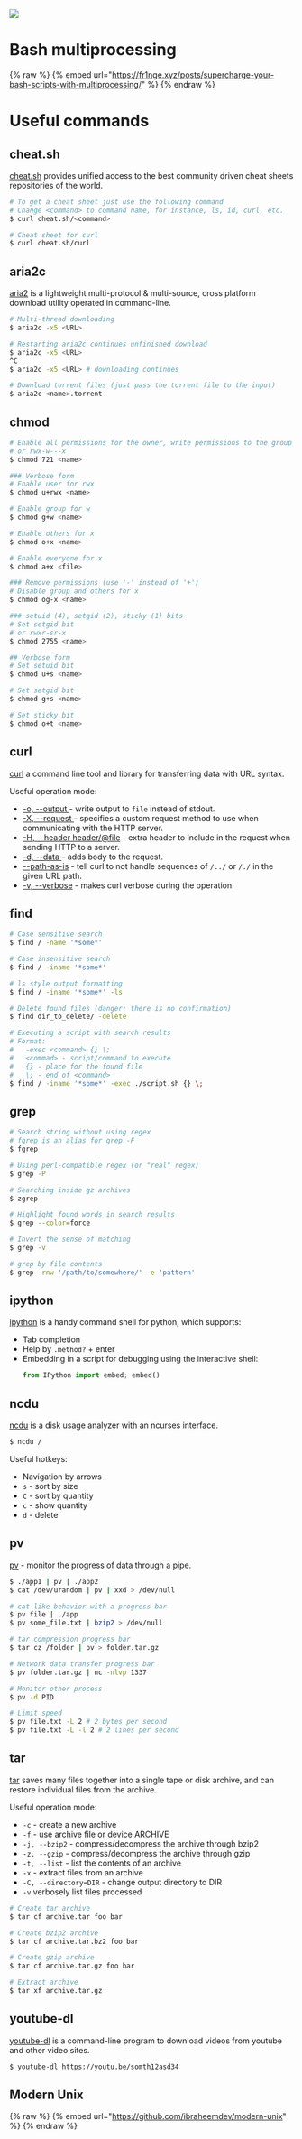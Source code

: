 ![](https://drawings.jvns.ca/drawings/bashtips.png)

# Bash multiprocessing

{% raw %} {% embed url="https://fr1nge.xyz/posts/supercharge-your-bash-scripts-with-multiprocessing/" %} {% endraw %}

# Useful commands

## cheat.sh

[cheat.sh](https://github.com/chubin/cheat.sh) provides unified access to the best community driven cheat sheets repositories of the world.

```bash
# To get a cheat sheet just use the following command
# Change <command> to command name, for instance, ls, id, curl, etc.
$ curl cheat.sh/<command>

# Cheat sheet for curl
$ curl cheat.sh/curl
```

## aria2c

[aria2](https://github.com/aria2/aria2) is a lightweight multi-protocol & multi-source, cross platform download utility operated in command-line.

```bash
# Multi-thread downloading
$ aria2c -x5 <URL>

# Restarting aria2c continues unfinished download
$ aria2c -x5 <URL>
^C
$ aria2c -x5 <URL> # downloading continues

# Download torrent files (just pass the torrent file to the input)
$ aria2c <name>.torrent
```

## chmod

```bash
# Enable all permissions for the owner, write permissions to the group and execute permissions to others
# or rwx-w---x
$ chmod 721 <name>

### Verbose form
# Enable user for rwx
$ chmod u+rwx <name>

# Enable group for w
$ chmod g+w <name>

# Enable others for x
$ chmod o+x <name>

# Enable everyone for x
$ chmod a+x <file>

### Remove permissions (use '-' instead of '+')
# Disable group and others for x
$ chmod og-x <name>

### setuid (4), setgid (2), sticky (1) bits
# Set setgid bit
# or rwxr-sr-x
$ chmod 2755 <name>

## Verbose form
# Set setuid bit 
$ chmod u+s <name>

# Set setgid bit
$ chmod g+s <name>

# Set sticky bit
$ chmod o+t <name>
```

## curl

[curl](https://github.com/curl/curl) a command line tool and library for transferring data with URL syntax.

Useful operation mode:
- [-o, --output <file>](https://curl.se/docs/manpage.html#-o) - write output to `file` instead of stdout.
- [-X, --request <command>](https://curl.se/docs/manpage.html#-X) - specifies a custom request method to use when communicating with the HTTP server.
- [-H, --header <header/@file>](https://curl.se/docs/manpage.html#-H) - extra header to include in the request when sending HTTP to a server.
- [-d, --data <data>](https://curl.se/docs/manpage.html#-d) - adds body to the request.
- [--path-as-is](https://curl.se/docs/manpage.html#--path-as-is) - tell curl to not handle sequences of `/../` or `/./` in the given URL path.
- [-v, --verbose](https://curl.se/docs/manpage.html#-v) - makes curl verbose during the operation.

## find

```bash
# Case sensitive search
$ find / -name '*some*'

# Case insensitive search
$ find / -iname '*some*'

# ls style output formatting
$ find / -iname '*some*' -ls

# Delete found files (danger: there is no confirmation)
$ find dir_to_delete/ -delete

# Executing a script with search results
# Format: 
#   -exec <command> {} \;
#   <commad> - script/command to execute
#   {} - place for the found file
#   \; - end of <command>
$ find / -iname '*some*' -exec ./script.sh {} \;
```

## grep

```bash
# Search string without using regex
# fgrep is an alias for grep -F
$ fgrep

# Using perl-compatible regex (or "real" regex)
$ grep -P

# Searching inside gz archives
$ zgrep

# Highlight found words in search results
$ grep --color=force

# Invert the sense of matching
$ grep -v

# grep by file contents
$ grep -rnw '/path/to/somewhere/' -e 'pattern'
```

## ipython

[ipython](https://github.com/ipython/ipython) is a handy command shell for python, which supports:
- Tab completion
- Help by `.method?` + enter
- Embedding in a script for debugging using the interactive shell:
    ```python
    from IPython import embed; embed()
    ```

## ncdu

[ncdu](https://dev.yorhel.nl/ncdu) is a disk usage analyzer with an ncurses interface.

```bash
$ ncdu /
```

Useful hotkeys:
- Navigation by arrows
- `s` - sort by size
- `C` - sort by quantity
- `c` - show quantity
- `d` - delete

## pv

[pv](https://linux.die.net/man/1/pv) - monitor the progress of data through a pipe.

```bash
$ ./app1 | pv | ./app2
$ cat /dev/urandom | pv | xxd > /dev/null

# cat-like behavior with a progress bar
$ pv file | ./app
$ pv some_file.txt | bzip2 > /dev/null

# tar compression progress bar
$ tar cz /folder | pv > folder.tar.gz

# Network data transfer progress bar
$ pv folder.tar.gz | nc -nlvp 1337

# Monitor other process
$ pv -d PID

# Limit speed
$ pv file.txt -L 2 # 2 bytes per second
$ pv file.txt -L -l 2 # 2 lines per second
```

## tar

[tar](https://linux.die.net/man/1/tar) saves many files together into a single tape or disk archive, and can restore individual files from the archive.

Useful operation mode:
- `-c` - create a new archive
- `-f` - use archive file or device ARCHIVE
- `-j, --bzip2` - compress/decompress the archive through bzip2
- `-z, --gzip` - compress/decompress the archive through gzip
- `-t, --list` - list the contents of an archive
- `-x` - extract files from an archive
- `-C, --directory=DIR` - change output directory to DIR
- `-v` verbosely list files processed

```bash
# Create tar archive
$ tar cf archive.tar foo bar

# Create bzip2 archive
$ tar cf archive.tar.bz2 foo bar

# Create gzip archive
$ tar cf archive.tar.gz foo bar

# Extract archive
$ tar xf archive.tar.gz
```

## youtube-dl

[youtube-dl](https://github.com/ytdl-org/youtube-dl) is a command-line program to download videos from youtube and other video sites.

```bash
$ youtube-dl https://youtu.be/somth12asd34
```

## Modern Unix

{% raw %} {% embed url="https://github.com/ibraheemdev/modern-unix" %} {% endraw %}
